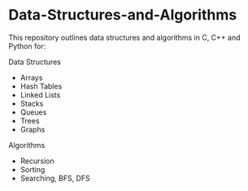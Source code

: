 # Data-Structures-and-Algorithms

This repository outlines data structures and algorithms in C, C++ and Python for:

Data Structures
* Arrays
* Hash Tables
* Linked Lists
* Stacks
* Queues
* Trees
* Graphs

Algorithms
* Recursion
* Sorting
* Searching, BFS, DFS
